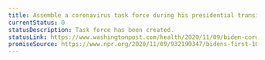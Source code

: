 ```yaml
---
title: Assemble a coronavirus task force during his presidential transition
currentStatus: 0
statusDescription: Task force has been created.
statusLink: https://www.washingtonpost.com/health/2020/11/09/biden-coronavirus-task-force/
promiseSource: https://www.npr.org/2020/11/09/932190347/bidens-first-100-days-here-s-what-to-expect
---
```

